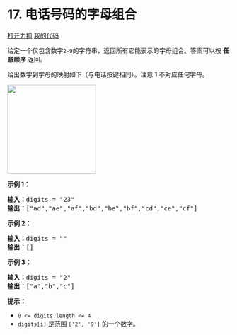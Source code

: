 # 17. 电话号码的字母组合

[打开力扣](https://leetcode.cn/problems/letter-combinations-of-a-phone-number) [我的代码](17.letter_combinations_of_a_phone_number.py)

给定一个仅包含数字<code>2-9</code>的字符串，返回所有它能表示的字母组合。答案可以按 <strong>任意顺序</strong> 返回。

给出数字到字母的映射如下（与电话按键相同）。注意 1 不对应任何字母。

<img src="https://assets.leetcode-cn.com/aliyun-lc-upload/uploads/2021/11/09/200px-telephone-keypad2svg.png" style="width: 200px;" />



<strong>示例 1：</strong>

<pre>
<strong>输入：</strong>digits = "23"
<strong>输出：</strong>["ad","ae","af","bd","be","bf","cd","ce","cf"]
</pre>

<strong>示例 2：</strong>

<pre>
<strong>输入：</strong>digits = ""
<strong>输出：</strong>[]
</pre>

<strong>示例 3：</strong>

<pre>
<strong>输入：</strong>digits = "2"
<strong>输出：</strong>["a","b","c"]
</pre>



<strong>提示：</strong>

<ul>
	<li><code>0 <= digits.length <= 4</code></li>
	<li><code>digits[i]</code> 是范围 <code>['2', '9']</code> 的一个数字。</li>
</ul>
